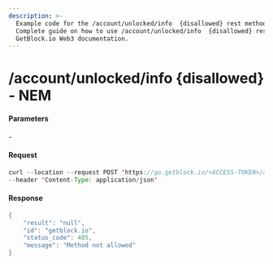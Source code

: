 ```yaml
---
description: >-
  Example code for the /account/unlocked/info  {disallowed} rest method.
  Сomplete guide on how to use /account/unlocked/info  {disallowed} rest in
  GetBlock.io Web3 documentation.
---
```


# /account/unlocked/info {disallowed} - NEM

#### Parameters

\-

#### Request

```java
curl --location --request POST 'https://go.getblock.io/<ACCESS-TOKEN>/account/unlocked/info' \
--header 'Content-Type: application/json'
```

#### Response

```java
{
    "result": "null",
    "id": "getblock.io",
    "status_code": 405,
    "message": "Method not allowed"
}
```

